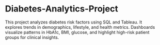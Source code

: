 # Diabetes-Analytics-Project
This project analyzes diabetes risk factors using SQL and Tableau. It explores trends in demographics, lifestyle, and health metrics. Dashboards visualize patterns in HbA1c, BMI, glucose, and highlight high-risk patient groups for clinical insights.
